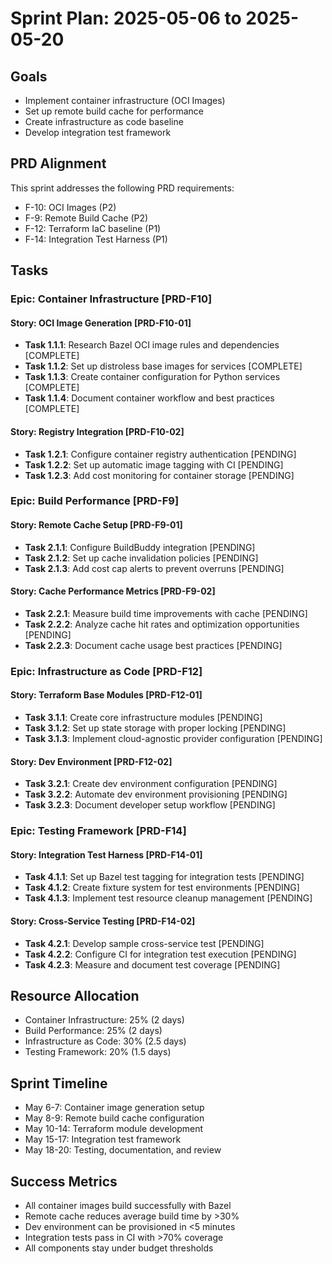 # Sprint Plan: 2025-05-06 to 2025-05-20

## Goals
- Implement container infrastructure (OCI Images)
- Set up remote build cache for performance
- Create infrastructure as code baseline
- Develop integration test framework

## PRD Alignment
This sprint addresses the following PRD requirements:
- F-10: OCI Images (P2)
- F-9: Remote Build Cache (P2)
- F-12: Terraform IaC baseline (P1)
- F-14: Integration Test Harness (P1)

## Tasks

### Epic: Container Infrastructure [PRD-F10]

#### Story: OCI Image Generation [PRD-F10-01]
- **Task 1.1.1**: Research Bazel OCI image rules and dependencies [COMPLETE]
- **Task 1.1.2**: Set up distroless base images for services [COMPLETE]
- **Task 1.1.3**: Create container configuration for Python services [COMPLETE]
- **Task 1.1.4**: Document container workflow and best practices [COMPLETE]

#### Story: Registry Integration [PRD-F10-02]
- **Task 1.2.1**: Configure container registry authentication [PENDING]
- **Task 1.2.2**: Set up automatic image tagging with CI [PENDING]
- **Task 1.2.3**: Add cost monitoring for container storage [PENDING]

### Epic: Build Performance [PRD-F9]

#### Story: Remote Cache Setup [PRD-F9-01]
- **Task 2.1.1**: Configure BuildBuddy integration [PENDING]
- **Task 2.1.2**: Set up cache invalidation policies [PENDING]
- **Task 2.1.3**: Add cost cap alerts to prevent overruns [PENDING]

#### Story: Cache Performance Metrics [PRD-F9-02]
- **Task 2.2.1**: Measure build time improvements with cache [PENDING]
- **Task 2.2.2**: Analyze cache hit rates and optimization opportunities [PENDING]
- **Task 2.2.3**: Document cache usage best practices [PENDING]

### Epic: Infrastructure as Code [PRD-F12]

#### Story: Terraform Base Modules [PRD-F12-01]
- **Task 3.1.1**: Create core infrastructure modules [PENDING]
- **Task 3.1.2**: Set up state storage with proper locking [PENDING]
- **Task 3.1.3**: Implement cloud-agnostic provider configuration [PENDING]

#### Story: Dev Environment [PRD-F12-02]
- **Task 3.2.1**: Create dev environment configuration [PENDING]
- **Task 3.2.2**: Automate dev environment provisioning [PENDING]
- **Task 3.2.3**: Document developer setup workflow [PENDING]

### Epic: Testing Framework [PRD-F14]

#### Story: Integration Test Harness [PRD-F14-01]
- **Task 4.1.1**: Set up Bazel test tagging for integration tests [PENDING]
- **Task 4.1.2**: Create fixture system for test environments [PENDING]
- **Task 4.1.3**: Implement test resource cleanup management [PENDING]

#### Story: Cross-Service Testing [PRD-F14-02]
- **Task 4.2.1**: Develop sample cross-service test [PENDING]
- **Task 4.2.2**: Configure CI for integration test execution [PENDING]
- **Task 4.2.3**: Measure and document test coverage [PENDING]

## Resource Allocation
- Container Infrastructure: 25% (2 days)
- Build Performance: 25% (2 days)
- Infrastructure as Code: 30% (2.5 days)
- Testing Framework: 20% (1.5 days)

## Sprint Timeline
- May 6-7: Container image generation setup
- May 8-9: Remote build cache configuration
- May 10-14: Terraform module development
- May 15-17: Integration test framework
- May 18-20: Testing, documentation, and review

## Success Metrics
- All container images build successfully with Bazel
- Remote cache reduces average build time by >30%
- Dev environment can be provisioned in <5 minutes
- Integration tests pass in CI with >70% coverage
- All components stay under budget thresholds